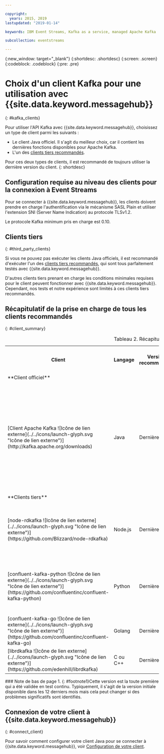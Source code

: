 ```yaml
---

copyright:
  years: 2015, 2019
lastupdated: "2019-01-14"

keywords: IBM Event Streams, Kafka as a service, managed Apache Kafka

subcollection: eventstreams

---
```


{:new_window: target="_blank"}
{:shortdesc: .shortdesc}
{:screen: .screen}
{:codeblock: .codeblock}
{:pre: .pre}

# Choix d'un client Kafka pour une utilisation avec {{site.data.keyword.messagehub}}
{: #kafka_clients}

Pour utiliser l'API Kafka avec {{site.data.keyword.messagehub}}, choisissez un type de client parmi les suivants :

* Le client Java officiel. Il s'agit du meilleur choix, car il contient les dernières fonctions disponibles pour Apache Kafka.
* L'un des [clients tiers recommandés](/docs/services/EventStreams?topic=eventstreams-kafka_clients#clients_table).

Pour ces deux types de clients, il est recommandé de toujours utiliser la dernière version du client. 
{: shortdesc}

## Configuration requise au niveau des clients pour la connexion à Event Streams

Pour se connecter à {{site.data.keyword.messagehub}}, les clients doivent prendre en charge l'authentification via le mécanisme SASL Plain et utiliser l'extension SNI (Server Name Indication) au protocole TLSv1.2.

Le protocole Kafka minimum pris en charge est 0.10.

	
## Clients tiers
{: #third_party_clients}

Si vous ne pouvez pas exécuter les clients Java officiels, il est recommandé d'exécuter l'un des [clients tiers recommandés](/docs/services/EventStreams?topic=eventstreams-kafka_clients#clients_table), qui sont tous parfaitement testés avec {{site.data.keyword.messagehub}}. 

D'autres clients tiers prenant en charge les conditions minimales requises pour le client peuvent fonctionner avec {{site.data.keyword.messagehub}}. Cependant, nos tests et notre expérience sont limités à ces clients tiers recommandés.

## Récapitulatif de la prise en charge de tous les clients recommandés
{: #client_summary}

<table id="clients_table">
    <caption>Tableau 2. Récapitulatif de la prise en charge des clients</caption>
      <tr>
		    <th id="client" scope="col">Client</th>
		    <th id="language" scope="col">Langage</th>
			<th id="version" scope="col">Version recommandée</th>
		    <th id="minimum version" scope="col">Version min. prise en charge [<sup>1</sup>](/docs/services/EventStreams?topic=eventstreams-kafka_clients#footnote1)</th>
			<th id="sample link" scope="col">Lien vers un exemple</th>
        </tr>
			<tr>
			<td colspan="3">**Client officiel**</td>
			</tr>
	  		<tr>
			<td>[Client Apache Kafka ![Icône de lien externe](../../icons/launch-glyph.svg "Icône de lien externe")](http://kafka.apache.org/downloads)</td>
			<td>Java</td>
			<td>Dernière</td>
			<td>0.10.2 <p> Pour plus d'informations sur les clients plus anciens, voir [Compatibilité avec les versions antérieures](/docs/services/EventStreams?topic=eventstreams-kafka_clients_classic#compatibility_classic).</p></td>
			<td>[Exemple de console Java ![Icône de lien externe](../../icons/launch-glyph.svg "Icône de lien externe")](https://github.com/ibm-messaging/event-streams-samples/tree/master/kafka-java-console-sample)<br/>
			[Exemple Liberty ![Icône de lien externe](../../icons/launch-glyph.svg "Icône de lien externe")](https://github.com/ibm-messaging/event-streams-samples/tree/master/kafka-java-liberty-sample)
			</td>
			</tr>
			<tr>
			<td colspan="3">**Clients tiers**</td>
			</tr>
	  		<tr>
			<td>[node-rdkafka ![Icône de lien externe](../../icons/launch-glyph.svg "Icône de lien externe")](https://github.com/Blizzard/node-rdkafka)</td>
			<td>Node.js</td>
			<td>Dernière</td>
			<td>2.2.2</td>
			<td>[Exemple pour Node.js ![Icône de lien externe](../../icons/launch-glyph.svg "Icône de lien externe")](https://github.com/ibm-messaging/event-streams-samples/tree/master/kafka-nodejs-console-sample)</td>
		</tr>
		<tr>
			<td>[confluent-kafka-python ![Icône de lien externe](../../icons/launch-glyph.svg "Icône de lien externe")](https://github.com/confluentinc/confluent-kafka-python)</td>
			<td>Python</td>
			<td>Dernière</td>
			<td>0.11.0</td>
			<td>[Exemple pour Kafka Python ![Icône de lien externe](../../icons/launch-glyph.svg "Icône de lien externe")](https://github.com/ibm-messaging/event-streams-samples/tree/master/kafka-python-console-sample)</td>
		</tr>
		<tr>
			<td>[confluent-kafka-go ![Icône de lien externe](../../icons/launch-glyph.svg "Icône de lien externe")](https://github.com/confluentinc/confluent-kafka-go)</td>
			<td>Golang</td>
			<td>Dernière</td>
			<td>0.11.0</td>
			<td></td>
		</tr>
		<tr>
			<td>[librdkafka ![Icône de lien externe](../../icons/launch-glyph.svg "Icône de lien externe")](https://github.com/edenhill/librdkafka)</td>
			<td>C ou C++</td>
			<td>Dernière</td>
			<td>0.11.0</td>
			<td></td>
		</tr>

</table>
### Note de bas de page
1. {: #footnote1}Cette version est la toute première qui a été validée en test continu. Typiquement, il s'agit de la version initiale disponible dans les 12 derniers mois mais cela peut changer si des problèmes significatifs sont identifiés.


<!--
## Unsupported clients

The following clients are not supported by {{site.data.keyword.messagehub}}:

### kafka-node
The kafka-node client does not fully support SASL authentication with the PLAIN mechanism so cannot currently be used with {{site.data.keyword.messagehub}}.


### no-kafka 
The no-kafka client does not fully support SASL authentication with the PLAIN mechanism so cannot currently be used with {{site.data.keyword.messagehub}}.

-->

## Connexion de votre client à {{site.data.keyword.messagehub}}
{: #connect_client}

Pour savoir comment configurer votre client Java pour se connecter à {{site.data.keyword.messagehub}}, voir [Configuration de votre client](/docs/services/EventStreams?topic=eventstreams-kafka_connect).












